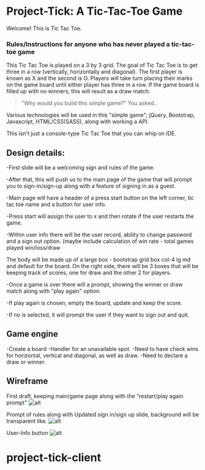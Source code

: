 # Project-Tick: A Tic-Tac-Toe Game

Welcome! This is Tic Tac Toe.


### Rules/Instructions for anyone who has never played a tic-tac-toe game
This Tic Tac Toe is played on a 3 by 3 grid.
The goal of Tic Tac Toe is to get three in a row (vertically, horizontally and diagonal). The first player is known as X and the second is O. Players will take turn placing their marks on the game board until either player has three in a row.
If the game board is filled up with no winners, this will result as a draw match.


>"Why would you build this simple game?" You asked..

Various technologies will be used in this "simple game"; jQuery, Bootstrap, Javascript, HTML/CSS(SASS), along with working a API.

This isn't just a console-type Tic Tac Toe that you can whip on IDE.

## Design details:
-First slide will be a welcoming sign and rules of the game.

-After that, this will push us to the main page of the game that will prompt you to sign-in/sign-up along with a feature of signing in as a guest.

-Main page will have a header of a press start button on the left corner, tic tac toe name and a button for user info.

-Press start will assign the user to x and then rotate if the user restarts the game.

-Within user info there will be the user record, ability to change password and a sign out option. (maybe include calculation of win rate - total games played win/loss/draw

The body will be made up of a large box - bootstrap grid box col-4 lg md and default for the board. On the right side, there will be 3 boxes that will be keeping track of scores, one for draw and the other 2 for players.

-Once a game is over there will a prompt, showing the winner or draw match along with "play again" option.

-If play again is chosen, empty the board, update and keep the score.

-If no is selected, it will prompt the user if they want to sign out and quit.


## Game engine

-Create a board
-Handler for an unavailable spot.
-Need to have check wins for horizontal, vertical and diagonal, as well as draw.
-Need to declare a draw or winner.

## Wireframe

First draft, keeping main/game page along with the "restart/play again prompt"
![alt](https://i.imgur.com/0uWnItN.jpeg)

Prompt of rules along with Updated sign in/sign up slide, background will be transparent like.
![alt](https://i.imgur.com/Pn1F4Vn.jpg)

User-Info button
![alt](https://i.imgur.com/LRQtRFW.jpeg)
# project-tick-client
